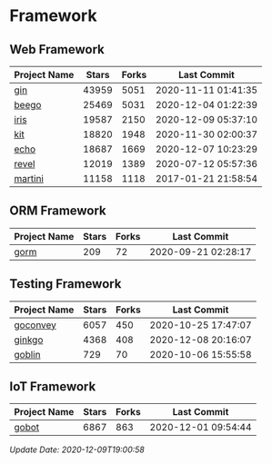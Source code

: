 # Framework

## Web Framework
| Project Name | Stars | Forks | Last Commit |
| ------------ | ----- | ----- | ----------- |
| [gin](https://github.com/gin-gonic/gin) | 43959 | 5051 | 2020-11-11 01:41:35 |
| [beego](https://github.com/astaxie/beego) | 25469 | 5031 | 2020-12-04 01:22:39 |
| [iris](https://github.com/kataras/iris) | 19587 | 2150 | 2020-12-09 05:37:10 |
| [kit](https://github.com/go-kit/kit) | 18820 | 1948 | 2020-11-30 02:00:37 |
| [echo](https://github.com/labstack/echo) | 18687 | 1669 | 2020-12-07 10:23:29 |
| [revel](https://github.com/revel/revel) | 12019 | 1389 | 2020-07-12 05:57:36 |
| [martini](https://github.com/go-martini/martini) | 11158 | 1118 | 2017-01-21 21:58:54 |

## ORM Framework
| Project Name | Stars | Forks | Last Commit |
| ------------ | ----- | ----- | ----------- |
| [gorm](https://github.com/jinzhu/gorm) | 209 | 72 | 2020-09-21 02:28:17 |

## Testing Framework
| Project Name | Stars | Forks | Last Commit |
| ------------ | ----- | ----- | ----------- |
| [goconvey](https://github.com/smartystreets/goconvey) | 6057 | 450 | 2020-10-25 17:47:07 |
| [ginkgo](https://github.com/onsi/ginkgo) | 4368 | 408 | 2020-12-08 20:16:07 |
| [goblin](https://github.com/franela/goblin) | 729 | 70 | 2020-10-06 15:55:58 |

## IoT Framework
| Project Name | Stars | Forks | Last Commit |
| ------------ | ----- | ----- | ----------- |
| [gobot](https://github.com/hybridgroup/gobot) | 6867 | 863 | 2020-12-01 09:54:44 |

*Update Date: 2020-12-09T19:00:58*